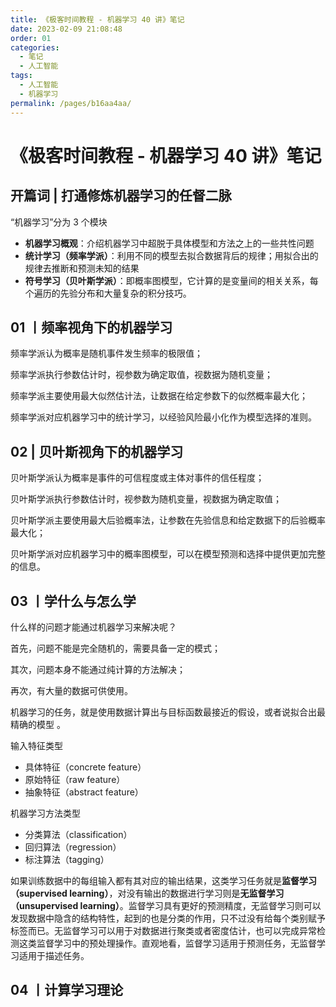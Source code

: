 ```yaml
---
title: 《极客时间教程 - 机器学习 40 讲》笔记
date: 2023-02-09 21:08:48
order: 01
categories:
  - 笔记
  - 人工智能
tags:
  - 人工智能
  - 机器学习
permalink: /pages/b16aa4aa/
---
```


# 《极客时间教程 - 机器学习 40 讲》笔记

## 开篇词 | 打通修炼机器学习的任督二脉

“机器学习”分为 3 个模块

- **机器学习概观**：介绍机器学习中超脱于具体模型和方法之上的一些共性问题
- **统计学习（频率学派）**：利用不同的模型去拟合数据背后的规律；用拟合出的规律去推断和预测未知的结果
- **符号学习（贝叶斯学派）**：即概率图模型，它计算的是变量间的相关关系，每个遍历的先验分布和大量复杂的积分技巧。

## 01 丨频率视角下的机器学习

频率学派认为概率是随机事件发生频率的极限值；

频率学派执行参数估计时，视参数为确定取值，视数据为随机变量；

频率学派主要使用最大似然估计法，让数据在给定参数下的似然概率最大化；

频率学派对应机器学习中的统计学习，以经验风险最小化作为模型选择的准则。

## 02 | 贝叶斯视角下的机器学习

贝叶斯学派认为概率是事件的可信程度或主体对事件的信任程度；

贝叶斯学派执行参数估计时，视参数为随机变量，视数据为确定取值；

贝叶斯学派主要使用最大后验概率法，让参数在先验信息和给定数据下的后验概率最大化；

贝叶斯学派对应机器学习中的概率图模型，可以在模型预测和选择中提供更加完整的信息。

## 03 丨学什么与怎么学

什么样的问题才能通过机器学习来解决呢？

首先，问题不能是完全随机的，需要具备一定的模式；

其次，问题本身不能通过纯计算的方法解决；

再次，有大量的数据可供使用。

机器学习的任务，就是使用数据计算出与目标函数最接近的假设，或者说拟合出最精确的模型 。

输入特征类型

- 具体特征（concrete feature）
- 原始特征（raw feature）
- 抽象特征（abstract feature）

机器学习方法类型

- 分类算法（classification）
- 回归算法（regression）
- 标注算法（tagging）

如果训练数据中的每组输入都有其对应的输出结果，这类学习任务就是**监督学习（supervised learning）**，对没有输出的数据进行学习则是**无监督学习（unsupervised learning）**。监督学习具有更好的预测精度，无监督学习则可以发现数据中隐含的结构特性，起到的也是分类的作用，只不过没有给每个类别赋予标签而已。无监督学习可以用于对数据进行聚类或者密度估计，也可以完成异常检测这类监督学习中的预处理操作。直观地看，监督学习适用于预测任务，无监督学习适用于描述任务。

## 04 丨计算学习理论
